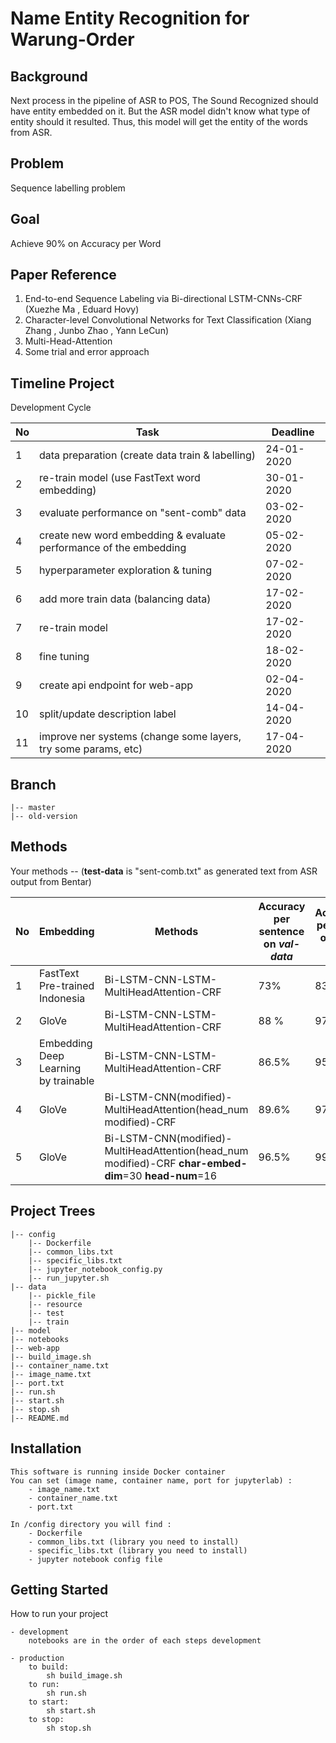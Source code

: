 # Name Entity Recognition for Warung-Order

## Background
Next process in the pipeline of ASR to POS, The Sound Recognized should have entity embedded on it. But the ASR model didn't know what type of entity should it resulted. 
Thus, this model will get the entity of the words from ASR.

## Problem
Sequence labelling problem

## Goal
Achieve 90% on Accuracy per Word

## Paper Reference
1. End-to-end Sequence Labeling via Bi-directional LSTM-CNNs-CRF (Xuezhe Ma , Eduard Hovy)
2. Character-level Convolutional Networks for Text Classification (Xiang Zhang , Junbo Zhao , Yann LeCun)
3. Multi-Head-Attention
4. Some trial and error approach

## Timeline Project
Development Cycle

No|Task|Deadline
---|---|---
1|data preparation (create data train & labelling)| 24-01-2020
2|re-train model (use FastText word embedding)| 30-01-2020
3|evaluate performance on "sent-comb" data| 03-02-2020
4|create new word embedding & evaluate performance of the embedding| 05-02-2020
5|hyperparameter exploration & tuning| 07-02-2020
6|add more train data (balancing data)| 17-02-2020
7|re-train model| 17-02-2020
8|fine tuning| 18-02-2020
9|create api endpoint for web-app| 02-04-2020    
10|split/update description label| 14-04-2020
11|improve ner systems (change some layers, try some params, etc)| 17-04-2020    
## Branch

    |-- master
    |-- old-version

## Methods
Your methods -- (**test-data** is  "sent-comb.txt" as generated text from ASR output from Bentar)

No|Embedding|Methods|Accuracy per **sentence** on *val-data*|Accuracy per **word** on *val-data*|Accuracy per **sentence** on *test-data*|Accuracy per **word** on *test-data* 
---|---|---|---|---|---|---
1|FastText Pre-trained Indonesia|Bi-LSTM-CNN-LSTM-MultiHeadAttention-CRF| 73% | 83% | - | - |
2|GloVe|Bi-LSTM-CNN-LSTM-MultiHeadAttention-CRF| 88 % | 97% | 58.8% | 90.5% |
3|Embedding Deep Learning by trainable|Bi-LSTM-CNN-LSTM-MultiHeadAttention-CRF| 86.5%| 95.2% | 59.4% | 89% |
4|GloVe|Bi-LSTM-CNN(modified)-MultiHeadAttention(head_num modified)-CRF| 89.6%| 97.6% | 60.8% | 91.4% |
5|GloVe|Bi-LSTM-CNN(modified)-MultiHeadAttention(head_num modified)-CRF **char-embed-dim**=30 **head-num**=16| 96.5%| 99% | 62.5% | 90.46% |

## Project Trees
    
    |-- config
        |-- Dockerfile
        |-- common_libs.txt
        |-- specific_libs.txt
        |-- jupyter_notebook_config.py
        |-- run_jupyter.sh
    |-- data
        |-- pickle_file
        |-- resource
        |-- test
        |-- train
    |-- model
    |-- notebooks
    |-- web-app
    |-- build_image.sh
    |-- container_name.txt
    |-- image_name.txt
    |-- port.txt
    |-- run.sh
    |-- start.sh
    |-- stop.sh
    |-- README.md


## Installation
    
    This software is running inside Docker container
    You can set (image name, container name, port for jupyterlab) :
        - image_name.txt
        - container_name.txt
        - port.txt
    
    In /config directory you will find :
        - Dockerfile
        - common_libs.txt (library you need to install)
        - specific_libs.txt (library you need to install)
        - jupyter notebook config file
    
    
## Getting Started

How to run your project

    - development
        notebooks are in the order of each steps development
        
    - production
        to build:
            sh build_image.sh
        to run:
            sh run.sh
        to start:
            sh start.sh
        to stop:
            sh stop.sh
